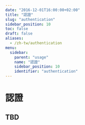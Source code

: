 ```yaml
---
date: "2016-12-01T16:00:00+02:00"
title: "認證"
slug: "authentication"
sidebar_position: 10
toc: false
draft: false
aliases:
  - /zh-tw/authentication
menu:
  sidebar:
    parent: "usage"
    name: "認證"
    sidebar_position: 10
    identifier: "authentication"
---
```


# 認證

## TBD
